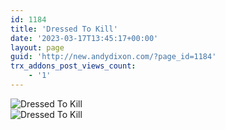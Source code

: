 ```yaml
---
id: 1184
title: 'Dressed To Kill'
date: '2023-03-17T13:45:17+00:00'
layout: page
guid: 'http://new.andydixon.com/?page_id=1184'
trx_addons_post_views_count:
    - '1'
---
```


![Dressed To Kill](https://i0.wp.com/assets.g8x2.ldn.idrivee2-23.com/posters/Dressed%20To%20Kill%2001.jpg?w=1200&ssl=1 "Dressed To Kill")  
![Dressed To Kill](https://i0.wp.com/assets.g8x2.ldn.idrivee2-23.com/posters/Dressed%20To%20Kill%2002.jpg?w=1200&ssl=1 "Dressed To Kill")